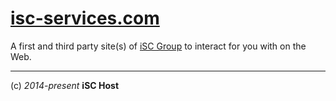 [isc-services.com](http://isc-services.com)
================

A first and third party site(s) of [iSC Group](http://group.isc) to interact for you with on the Web.

----
(c) *2014-present* **iSC Host**

